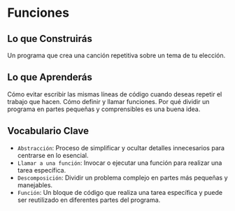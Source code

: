 # Funciones

## Lo que Construirás
Un programa que crea una canción repetitiva sobre un tema de tu elección.

## Lo que Aprenderás
Cómo evitar escribir las mismas líneas de código cuando deseas repetir el trabajo que hacen.
Cómo definir y llamar funciones.
Por qué dividir un programa en partes pequeñas y comprensibles es una buena idea.

## Vocabulario Clave
- `Abstracción`: Proceso de simplificar y ocultar detalles innecesarios para centrarse en lo esencial.
- `Llamar a una función`: Invocar o ejecutar una función para realizar una tarea específica.
- `Descomposición`: Dividir un problema complejo en partes más pequeñas y manejables.
- `Función`: Un bloque de código que realiza una tarea específica y puede ser reutilizado en diferentes partes del programa.

